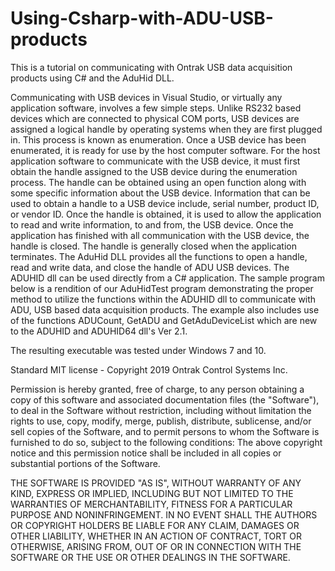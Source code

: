 # Using-Csharp-with-ADU-USB-products

This is a tutorial on communicating with Ontrak USB data acquisition products using C# and the AduHid DLL.

Communicating with USB devices in Visual Studio, or virtually any application software, involves a few simple steps.  Unlike RS232 based devices which are connected to physical COM ports, USB devices are assigned a logical handle by operating systems when they are first plugged in. This process is known as enumeration. Once a USB device has been enumerated, it is ready for use by the host computer software. For the host application software to communicate with the USB device, it must first obtain the handle assigned to the USB device during the enumeration process. The handle can be obtained using an open function along with some specific information about the USB device. Information that can be used to obtain a handle to a USB device include, serial number, product ID, or vendor ID. Once the handle is obtained, it is used to allow the application to read and write information, to and from, the USB device.  Once the application has finished with all communication with the USB device, the handle is closed. The handle is generally closed when the application terminates.
The AduHid DLL provides all the functions to open a handle, read and write data, and close the handle of ADU USB devices. The ADUHID dll can be used directly from a C# application. 
The sample program below is a rendition of our AduHidTest program demonstrating the proper method to utilize the functions within the ADUHID dll to communicate with ADU, USB based data acquisition products. The example also includes use of the functions ADUCount, GetADU and GetAduDeviceList which are new to the ADUHID and ADUHID64 dll's Ver 2.1.

The resulting executable was tested under Windows 7 and 10.  

Standard MIT license - Copyright 2019 Ontrak Control Systems Inc.

Permission is hereby granted, free of charge, to any person obtaining a copy of this software and associated documentation files (the "Software"), to deal in the Software without restriction, including without limitation the rights to use, copy, modify, merge, publish, distribute, sublicense, and/or sell copies of the Software, and to permit persons to whom the Software is furnished to do so, subject to the following conditions:
The above copyright notice and this permission notice shall be included in all copies or substantial portions of the Software.

THE SOFTWARE IS PROVIDED "AS IS", WITHOUT WARRANTY OF ANY KIND, EXPRESS OR IMPLIED, INCLUDING BUT NOT LIMITED TO THE WARRANTIES OF MERCHANTABILITY, FITNESS FOR A PARTICULAR PURPOSE AND NONINFRINGEMENT. IN NO EVENT SHALL THE AUTHORS OR COPYRIGHT HOLDERS BE LIABLE FOR ANY CLAIM, DAMAGES OR OTHER LIABILITY, WHETHER IN AN ACTION OF CONTRACT, TORT OR OTHERWISE, ARISING FROM, OUT OF OR IN CONNECTION WITH THE SOFTWARE OR THE USE OR OTHER DEALINGS IN THE SOFTWARE.
